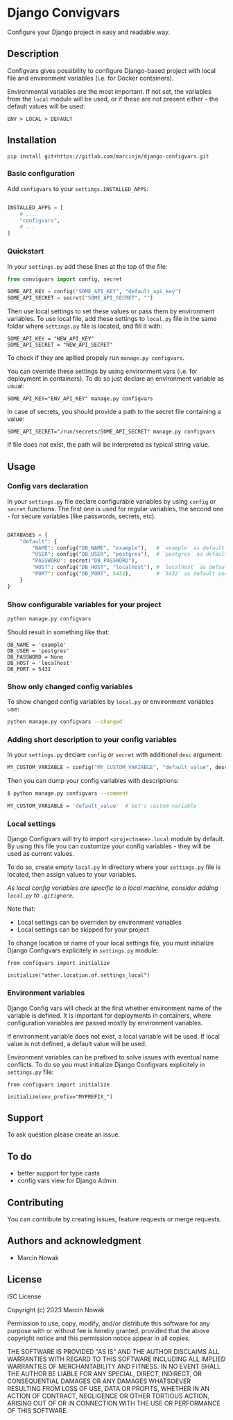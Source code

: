 # Django Convigvars

Configure your Django project in easy and readable way.

## Description

Configvars gives possibility to configure Django-based project with local file and environment variables (i.e. for Docker containers).

Environmental variables are the most important. If not set, the variables from the `local` module will be used, or if these are not present either - the default values will be used:

```
ENV > LOCAL > DEFAULT
```

## Installation

`pip install git+https://gitlab.com/marcinjn/django-configvars.git`


### Basic configuration

Add `configvars` to your `settings.INSTALLED_APPS`:

```python

INSTALLED_APPS = [
    # ...
    "configvars",
    # ...
]
```

### Quickstart

In your `settings.py` add these lines at the top of the file:

```python
from convigvars import config, secret

SOME_API_KEY = config("SOME_API_KEY", "default_api_key")
SOME_API_SECRET = secret("SOME_API_SECRET", "")
```

Then use local settings to set these values or pass them by environment
variables. To use local file, add these settings to `local.py` file in
the same folder where `settings.py` file is located, and fill it with:

```
SOME_API_KEY = "NEW_API_KEY"
SOME_API_SECRET = "NEW_API_SECRET"
```

To check if they are apllied propely run `manage.py configvars`.

You can override these settings by using environment vars (i.e. for
deployment in containers). To do so just declare an environment variable
as usual:

```
SOME_API_KEY="ENV_API_KEY" manage.py configvars
```

In case of secrets, you should provide a path to the secret file
containing a value:

```
SOME_API_SECRET="/run/secrets/SOME_API_SECRET" manage.py configvars
```

If file does not exist, the path will be interpreted as typical string value.

## Usage

### Config vars declaration

In your `settings.py` file declare configurable variables by using `config` or `secret` functions. The first one is used for regular variables, the second one - for secure variables (like passwords, secrets, etc).


```python

DATABASES = {
    "default": {
        "NAME": config("DB_NAME", "example"),   # `example` as default database name
        "USER": config("DB_USER", "postgres"),  # `postgres` as default username
        "PASSWORD": secret("DB_PASSWORD"),
        "HOST": config("DB_HOST", "localhost"), # `localhost` as default host
        "PORT": config("DB_PORT", 5432),        # `5432` as default port
    }
}
```

### Show configurable variables for your project

```bash
python manage.py configvars
```

Should result in something like that:

```
DB_NAME = 'example'
DB_USER = 'postgres'
DB_PASSWORD = None
DB_HOST = 'localhost'
DB_PORT = 5432
```

### Show only changed config variables

To show changed config variables by `local.py` or environment variables use:

```bash
python manage.py configvars --changed
```

### Adding short description to your config variables

In your `settings.py` declare `config` or `secret` with additional `desc` argument:

```python
MY_CUSTOM_VARIABLE = config("MY_CUSTOM_VARIABLE", "default_value", desc="Set's custom variable")
```

Then you can dump your config variables with descriptions:

```bash
$ python manage.py configvars --comment

MY_CUSTOM_VARIABLE = 'default_value'  # Set's custom variable
```

### Local settings

Django Configvars will try to import `<projectname>.local` module by
default. By using this file you can customize your config variables -
they will be used as current values.

To do so, create empty `local.py` in directory where your `settings.py` file
is located, then assign values to your variables.

*As local config variables are specific to a local machine, consider adding `local.py` to `.gitignore`.*

Note that:
* Local settings can be overriden by environment variables
* Local settings can be skipped for your project

To change location or name of your local settings file, you must
initialize Django Configvars explicitely in `settings.py` module:

```
from configvars import initialize

initialize("other.location.of.settings_local")
```

### Environment variables

Django Config vars will check at the first whether environment name of
the variable is defined. It is important for deployments in containers,
where configuration variables are passed mostly by environment variables.

If environment variable does not exist, a local variable will be
used. If local value is not defined, a default value will be used.

Environment variables can be prefixed to solve issues with eventual name
conflicts. To do so you must initialize Django Configvars explicitely in
`settings.py` file:

```
from configvars import initialize

initialize(env_prefix="MYPREFIX_")
```

## Support

To ask question please create an issue.

## To do

* better support for type casts
* config vars view for Django Admin


## Contributing

You can contribute by creating issues, feature requests or merge requests.

## Authors and acknowledgment

- Marcin Nowak

## License

ISC License

Copyright (c) 2023 Marcin Nowak

Permission to use, copy, modify, and/or distribute this software for any
purpose with or without fee is hereby granted, provided that the above
copyright notice and this permission notice appear in all copies.

THE SOFTWARE IS PROVIDED "AS IS" AND THE AUTHOR DISCLAIMS ALL WARRANTIES WITH
REGARD TO THIS SOFTWARE INCLUDING ALL IMPLIED WARRANTIES OF MERCHANTABILITY
AND FITNESS. IN NO EVENT SHALL THE AUTHOR BE LIABLE FOR ANY SPECIAL, DIRECT,
INDIRECT, OR CONSEQUENTIAL DAMAGES OR ANY DAMAGES WHATSOEVER RESULTING FROM
LOSS OF USE, DATA OR PROFITS, WHETHER IN AN ACTION OF CONTRACT, NEGLIGENCE OR
OTHER TORTIOUS ACTION, ARISING OUT OF OR IN CONNECTION WITH THE USE OR
PERFORMANCE OF THIS SOFTWARE.

